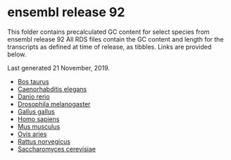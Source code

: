 # ensembl release 92

This folder contains precalculated GC content for select species from ensembl release 92
All RDS files contain the GC content and length for the transcripts as defined at time of release, as tibbles.
Links are provided below.

Last generated 21 November, 2019.
- [Bos taurus](Bos_taurus.UMD3.1.92.rds)
- [Caenorhabditis elegans](Caenorhabditis_elegans.WBcel235.92.rds)
- [Danio rerio](Danio_rerio.GRCz11.92.rds)
- [Drosophila melanogaster](Drosophila_melanogaster.BDGP6.22.92.rds)
- [Gallus gallus](Gallus_gallus.Gallus_gallus-5.0.92.rds)
- [Homo sapiens](Homo_sapiens.GRCh38.92.rds)
- [Mus musculus](Mus_musculus.GRCm38.92.rds)
- [Ovis aries](Ovis_aries.Oar_v3.1.92.rds)
- [Rattus norvegicus](Rattus_norvegicus.Rnor_6.0.92.rds)
- [Saccharomyces cerevisiae](Saccharomyces_cerevisiae.R64-1-1.92.rds)